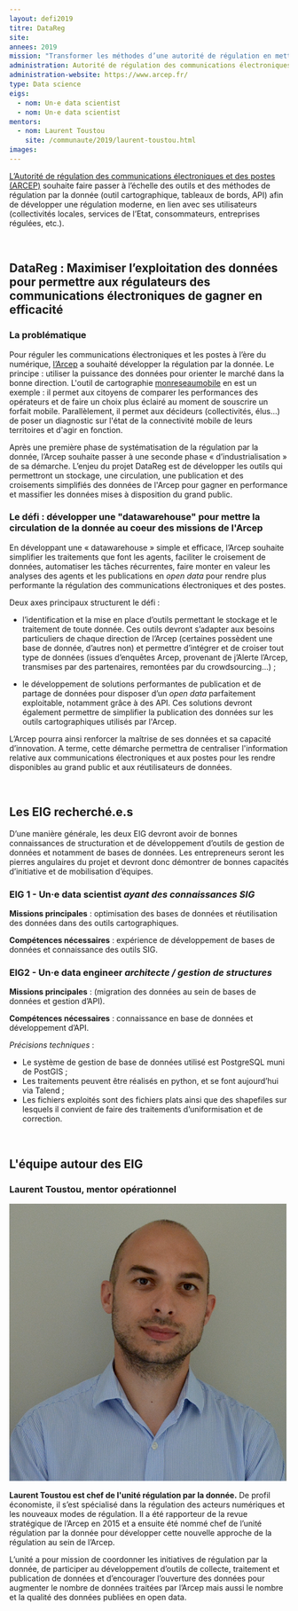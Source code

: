 ```yaml
---
layout: defi2019
titre: DataReg
site: 
annees: 2019
mission: "Transformer les méthodes d’une autorité de régulation en mettant la circulation de la donnée au cœur de ses missions"
administration: Autorité de régulation des communications électroniques et des postes   
administration-website: https://www.arcep.fr/
type: Data science
eigs:
  - nom: Un·e data scientist
  - nom: Un·e data scientist
mentors: 
  - nom: Laurent Toustou
    site: /communaute/2019/laurent-toustou.html
images: 
---
```


[L’Autorité de régulation des communications électroniques et des
postes (ARCEP)](https://www.arcep.fr/) souhaite faire passer à l’échelle des outils et des
méthodes de régulation par la donnée (outil cartographique,
tableaux de bords, API) afin de développer une régulation moderne, en
lien avec ses utilisateurs (collectivités locales, services de l’Etat,
consommateurs, entreprises régulées, etc.).

<br/>

## DataReg : Maximiser l’exploitation des données pour permettre aux régulateurs des communications électroniques de gagner en efficacité 

### La problématique

Pour réguler les communications électroniques et les postes à l’ère
du numérique, [l’Arcep](https://www.arcep.fr/) a souhaité développer
la régulation par la donnée. Le principe : utiliser la puissance des
données pour orienter le marché dans la bonne direction. L'outil de
cartographie [monreseaumobile](https://www.monreseaumobile.fr/) en 
est un exemple : il permet aux citoyens de comparer les performances
des opérateurs et de faire un choix plus éclairé au moment de souscrire
un forfait mobile. Parallèlement, il permet aux décideurs (collectivités,
élus...) de poser un diagnostic sur l'état de la connectivité mobile 
de leurs territoires et d'agir en fonction.

Après une première phase de systématisation de la régulation par la 
donnée, l’Arcep souhaite passer à une seconde phase « d’industrialisation »
de sa démarche. L’enjeu du projet DataReg est de développer les outils qui 
permettront un stockage, une circulation, une publication et des croisements
simplifiés des données de l'Arcep pour gagner en performance et massifier 
les données mises à disposition du grand public.

### Le défi : développer une "datawarehouse" pour mettre la circulation de la donnée au coeur des missions de l'Arcep

En développant une « datawarehouse » simple et efficace, l’Arcep
souhaite simplifier les traitements que font les agents, faciliter le
croisement de données, automatiser les tâches récurrentes, faire
monter en valeur les analyses des agents et les publications en _open
data_ pour rendre plus performante la régulation des communications
électroniques et des postes.

Deux axes principaux structurent le défi :

-	l’identification et la mise en place d’outils permettant le
     stockage et le traitement de toute donnée. Ces outils devront
     s’adapter aux besoins particuliers de chaque direction de l’Arcep
     (certaines possèdent une base de donnée, d’autres non) et
     permettre d’intégrer et de croiser tout type de données (issues
     d’enquêtes Arcep, provenant de j’Alerte l’Arcep, transmises par
     des partenaires, remontées par du crowdsourcing…) ;
	 
-	le développement de solutions performantes de publication et de
     partage de données pour disposer d’un _open data_ parfaitement
     exploitable, notamment grâce à des API. Ces solutions devront
     également permettre de simplifier la publication des données sur
     les outils cartographiques utilisés par l'Arcep.

L’Arcep pourra ainsi renforcer la maîtrise de ses données et sa
capacité d’innovation. A terme, cette démarche permettra de
centraliser l'information relative aux communications électroniques et
aux postes pour les rendre disponibles au grand public et aux
réutilisateurs de données.

<br/>

## Les EIG recherché.e.s

D’une manière générale, les deux EIG devront avoir de bonnes
connaissances de structuration et de développement d’outils de gestion
de données et notamment de bases de données. Les entrepreneurs seront
les pierres angulaires du projet et devront donc démontrer de bonnes
capacités d’initiative et de mobilisation d’équipes.

### EIG 1 - Un·e data scientist _ayant des connaissances SIG_ 

**Missions principales** : optimisation des bases de données et
réutilisation des données dans des outils cartographiques.

**Compétences nécessaires** : expérience de développement de bases de
données et connaissance des outils SIG.

### EIG2 - Un·e data engineer _architecte / gestion de structures_

**Missions principales** : (migration des données au sein de bases de
données et gestion d’API). 

**Compétences nécessaires** : connaissance en base de données et développement d’API.

_Précisions techniques_ :

-	Le système de gestion de base de données utilisé est PostgreSQL
     muni de PostGIS ;
-	Les traitements peuvent être réalisés en python, et se font
     aujourd’hui via Talend ;
-	Les fichiers exploités sont des fichiers plats ainsi que des
     shapefiles sur lesquels il convient de faire des traitements
     d’uniformisation et de correction.

<br/>

## L'équipe autour des EIG

### Laurent Toustou, mentor opérationnel

![Laurent Toustou](/img/communaute/laurent-toustou.png)

**Laurent Toustou est chef de l'unité régulation par la donnée.** De
profil économiste, il s’est spécialisé dans la régulation des acteurs
numériques et les nouveaux modes de régulation. Il a été rapporteur de
la revue stratégique de l’Arcep en 2015 et a ensuite été nommé chef de
l’unité régulation par la donnée pour développer cette nouvelle
approche de la régulation au sein de l’Arcep.

L’unité a pour mission de coordonner les initiatives de régulation par
la donnée, de participer au développement d’outils de collecte,
traitement et publication de données et d’encourager l’ouverture des
données pour augmenter le nombre de données traitées par l’Arcep mais
aussi le nombre et la qualité des données publiées en open data.

